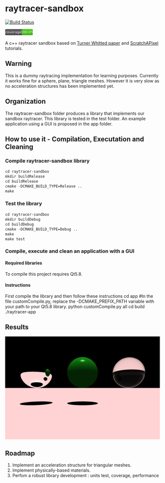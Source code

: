 # raytracer-sandbox

[![Build Status](https://travis-ci.org/manteapi/raytracer-sandbox.svg?branch=master)](https://travis-ci.org/manteapi/raytracer-sandbox)

![Coverage status](/.prettify-readme/coverage.png?raw=true "Coverage status")

A c++ raytracer sandbox based on [Turner Whitted paper](http://dl.acm.org/citation.cfm?id=358882) and [ScratchAPixel](https://www.scratchapixel.com/) tutorials.

## Warning
This is a dummy raytracing implementation for learning purposes.
Currently it works fine for a sphere, plane, triangle meshes.
However it is very slow as no acceleration structures has been implemented yet.

## Organization
The raytracer-sandbox folder produces a library that implements our sandbox raytracer.
This library is tested in the test folder.
An example application using a GUI is proposed in the app folder.

## How to use it - Compilation, Executation and Cleaning

### Compile raytracer-sandbox library
    cd raytracer-sandbox
    mkdir buildRelease
    cd buildRelease
    cmake -DCMAKE_BUILD_TYPE=Release ..
    make

### Test the library
    cd raytracer-sandbox
    mkdir buildDebug
    cd buildDebug
    cmake -DCMAKE_BUILD_TYPE=Debug ..
    make
    make test

### Compile, execute and clean an application with a GUI

#### Required libraries
To compile this project requires Qt5.8.

#### Instructions
First compile the library and then follow these instructions
    cd app
    #In the file customCompile.py, replace the -DCMAKE_PREFIX_PATH variable with your path to your Qt5.8 library.
    python customCompile.py all
    cd build
    ./raytracer-app

## Results

![First result](/app/results/firstResult.png?raw=true "First result")

## Roadmap
1. Implement an acceleration structure for triangular meshes.
2. Implement physically-based materials.
3. Perfom a robust library development : units test, coverage, performance
